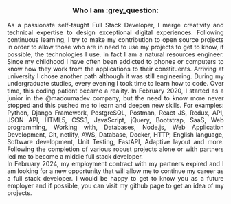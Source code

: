 <h3 align="center" >
  <b>Who I am :grey_question:</b>
</h3>
<p align="justify">
As a passionate self-taught Full Stack Developer, I merge creativity and technical expertise to design exceptional digital experiences. Following continuous learning, I try to make my contribution to open source projects in order to allow those who are in need to use my projects to get to know, if possible, the technologies I use. in fact I am a natural resources engineer. Since my childhood I have often been addicted to phones or computers to know how they work from the applications to their constituents. Arriving at university I chose another path although it was still engineering. During my undergraduate studies, every evening I took time to learn how to code. Over time, this coding patient became a reality. In February 2020, I started as a junior in the @madoumadev company, but the need to know more never stopped and this pushed me to learn and deepen new skills. For examples: Python, Django Framework, PostgreSQL, Postman, React JS, Redux, API, JSON API, HTML5, CSS3, JavaScript, jQuery, Bootstrap, SaaS, Web programming, Working with, Databases, Node.js, Web Application Development, Git, netlify, AWS, Database, Docker, HTTP, English language, Software development, Unit Testing, FastAPI, Adaptive layout and more. Following the completion of various robust projects alone or with partners led me to become a middle full stack developer. <br/>
In February 2024, my employment contract with my partners expired and I am looking for a new opportunity that will allow me to continue my career as a full stack developer. I would be happy to get to know you as a future employer and if possible, you can visit my github page to get an idea of my projects.
<p>
